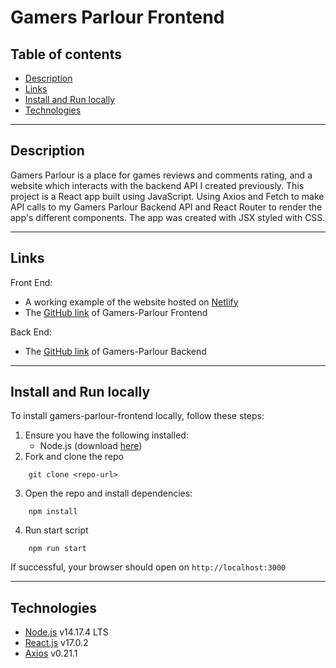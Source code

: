 # Gamers Parlour Frontend

## Table of contents

- [Description](#description)
- [Links](#links)
- [Install and Run locally](#install-and-run-locally)
- [Technologies](#technologies)

---

## Description

Gamers Parlour is a place for games reviews and comments rating, and a website which interacts with the backend API I created previously.
This project is a React app built using JavaScript. Using Axios and Fetch to make API calls to my Gamers Parlour Backend API and React Router to render the app's different components. The app was created with JSX styled with CSS.

---

## Links

Front End:

- A working example of the website hosted on [Netlify](https://gamers-parlour.netlify.app/)
- The [GitHub link](https://github.com/mr-joelM/gamers-parlour-frontend) of Gamers-Parlour Frontend

Back End:

- The [GitHub link](https://github.com/mr-joelM/gamers-parlour-backend) of Gamers-Parlour Backend

---

## Install and Run locally

To install gamers-parlour-frontend locally, follow these steps:

1. Ensure you have the following installed:
   - Node.js (download [here](https://nodejs.org/en/))
2. Fork and clone the repo

```
    git clone <repo-url>
```

3. Open the repo and install dependencies:

```
    npm install
```

4. Run start script

```
    npm run start
```

If successful, your browser should open on `http://localhost:3000`

---

## Technologies

- [Node.js](https://nodejs.org/en/) v14.17.4 LTS
- [React.js](https://reactjs.org/) v17.0.2
- [Axios](https://axios-http.com/) v0.21.1
